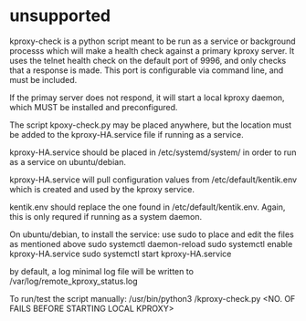 # unsupported
kproxy-check is a python script meant to be run as a service or background processs which will make a health check against a primary kproxy server.  It uses the telnet health check on the default port of 9996, and only checks that a response is made.   This port is configurable via command line, and must be included.

If the primay server does not respond, it will start a local kproxy daemon, which MUST be installed and preconfigured.  

The script kpoxy-check.py may be placed anywhere, but the location must be added to the kproxy-HA.service file if running as a service.

kproxy-HA.service should be placed in /etc/systemd/system/ in order to run as a service on ubuntu/debian.

kproxy-HA.service will pull configuration values from /etc/default/kentik.env which is created and used by the kproxy service.

kentik.env should replace the one found in /etc/default/kentik.env.  Again, this is only requred if running as a system daemon.

On ubuntu/debian, to install the service:
use sudo to place and edit the files as mentioned above
sudo systemctl daemon-reload
sudo systemctl enable kproxy-HA.service
sudo systemctl start kproxy-HA.service

by default, a log minimal log file will be written to /var/log/remote_kproxy_status.log

To run/test the script manually:
/usr/bin/python3 <path to script>/kproxy-check.py <IP OF PRIMARY> <HEALTHCHECK PORT> <HEALTHCHECK INTERVAL IN SECONDS> <NO. OF FAILS BEFORE STARTING LOCAL KPROXY>
